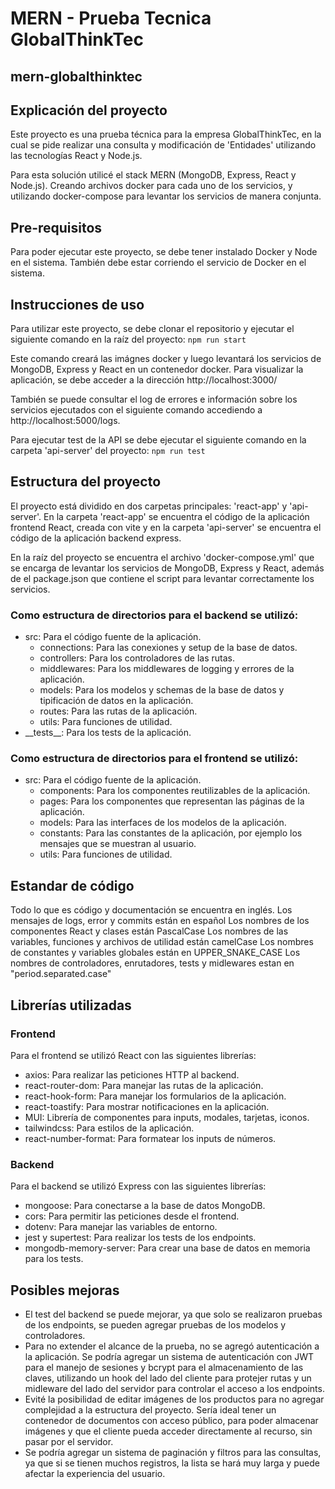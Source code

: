 # MERN - Prueba Tecnica GlobalThinkTec
## mern-globalthinktec

## Explicación del proyecto
Este proyecto es una prueba técnica para la empresa GlobalThinkTec, en la cual se pide realizar una consulta y modificación de 'Entidades' utilizando las tecnologías React y Node.js.

Para esta solución utilicé el stack MERN (MongoDB, Express, React y Node.js). Creando archivos docker para cada uno de los servicios, y utilizando docker-compose para levantar los servicios de manera conjunta.

## Pre-requisitos
Para poder ejecutar este proyecto, se debe tener instalado Docker y Node en el sistema.
También debe estar corriendo el servicio de Docker en el sistema.

## Instrucciones de uso
Para utilizar este proyecto, se debe clonar el repositorio y ejecutar el siguiente comando en la raíz del proyecto:
```npm run start```

Este comando creará las imágnes docker y luego levantará los servicios de MongoDB, Express y React en un contenedor docker. 
Para visualizar la aplicación, se debe acceder a la dirección http://localhost:3000/

También se puede consultar el log de errores e información sobre los servicios ejecutados con el siguiente comando accediendo a http://localhost:5000/logs.

Para ejecutar test de la API se debe ejecutar el siguiente comando en la carpeta 'api-server' del proyecto:
```npm run test```

## Estructura del proyecto
El proyecto está dividido en dos carpetas principales: 'react-app' y 'api-server'. En la carpeta 'react-app' se encuentra el código de la aplicación frontend React, creada con vite y en la carpeta 'api-server' se encuentra el código de la aplicación backend express.

En la raíz del proyecto se encuentra el archivo 'docker-compose.yml' que se encarga de levantar los servicios de MongoDB, Express y React, además de el package.json que contiene el script para levantar correctamente los servicios.

### Como estructura de directorios para el backend se utilizó:
- src: Para el código fuente de la aplicación.
    - connections: Para las conexiones y setup de la base de datos.
    - controllers: Para los controladores de las rutas.
    - middlewares: Para los middlewares de logging y errores de la aplicación.
    - models: Para los modelos y schemas de la base de datos y tipificación de datos en la aplicación.
    - routes: Para las rutas de la aplicación.
    - utils: Para funciones de utilidad.
- \_\_tests\_\_: Para los tests de la aplicación.

### Como estructura de directorios para el frontend se utilizó:
- src: Para el código fuente de la aplicación.
    - components: Para los componentes reutilizables de la aplicación.
    - pages: Para los componentes que representan las páginas de la aplicación.
    - models: Para las interfaces de los modelos de la aplicación.
    - constants: Para las constantes de la aplicación, por ejemplo los mensajes que se muestran al usuario.
    - utils: Para funciones de utilidad.

## Estandar de código
Todo lo que es código y documentación se encuentra en inglés.
Los mensajes de logs, error y commits están en español
Los nombres de los componentes React y clases están PascalCase
Los nombres de las variables, funciones y archivos de utilidad están camelCase
Los nombres de constantes y variables globales están en UPPER_SNAKE_CASE
Los nombres de controladores, enrutadores, tests y midlewares estan en "period.separated.case"

## Librerías utilizadas

### Frontend
Para el frontend se utilizó React con las siguientes librerías:
- axios: Para realizar las peticiones HTTP al backend.
- react-router-dom: Para manejar las rutas de la aplicación.
- react-hook-form: Para manejar los formularios de la aplicación.
- react-toastify: Para mostrar notificaciones en la aplicación.
- MUI: Librería de componentes para inputs, modales, tarjetas, iconos.
- tailwindcss: Para estilos de la aplicación.
- react-number-format: Para formatear los inputs de números.

### Backend
Para el backend se utilizó Express con las siguientes librerías:
- mongoose: Para conectarse a la base de datos MongoDB.
- cors: Para permitir las peticiones desde el frontend.
- dotenv: Para manejar las variables de entorno.
- jest y supertest: Para realizar los tests de los endpoints.
- mongodb-memory-server: Para crear una base de datos en memoria para los tests.

## Posibles mejoras
- El test del backend se puede mejorar, ya que solo se realizaron pruebas de los endpoints, se pueden agregar pruebas de los modelos y controladores.
- Para no extender el alcance de la prueba, no se agregó autenticación a la aplicación. Se podría agregar un sistema de autenticación con JWT para el manejo de sesiones y bcrypt para el almacenamiento de las claves, utilizando un hook del lado del cliente para protejer rutas y un midleware del lado del servidor para controlar el acceso a los endpoints.
- Evité la posibilidad de editar imágenes de los productos para no agregar complejidad a la estructura del proyecto. Sería ideal tener un contenedor de documentos con acceso público, para poder almacenar imágenes y que el cliente pueda acceder directamente al recurso, sin pasar por el servidor.
- Se podría agregar un sistema de paginación y filtros para las consultas, ya que si se tienen muchos registros, la lista se hará muy larga y puede afectar la experiencia del usuario.